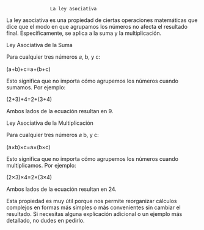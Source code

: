                     La ley asociativa


La ley asociativa es una propiedad de ciertas operaciones matemáticas que dice que el modo en que agrupamos los números no afecta el resultado final. Específicamente, se aplica a la suma y la multiplicación.

Ley Asociativa de la Suma

Para cualquier tres números 𝑎, b, y c:

(a+b)+c=a+(b+c)

Esto significa que no importa cómo agrupemos los números cuando sumamos. Por ejemplo:

(2+3)+4=2+(3+4)

Ambos lados de la ecuación resultan en 9.

Ley Asociativa de la Multiplicación

Para cualquier tres números 𝑎 b, y c:

(a×b)×c=a×(b×c)

Esto significa que no importa cómo agrupemos los números cuando multiplicamos. Por ejemplo:

(2×3)×4=2×(3×4)

Ambos lados de la ecuación resultan en 24.

Esta propiedad es muy útil porque nos permite reorganizar cálculos complejos en formas más simples o más convenientes sin cambiar el resultado. Si necesitas alguna explicación adicional o un ejemplo más detallado, no dudes en pedirlo.